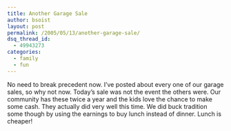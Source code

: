 ```yaml
---
title: Another Garage Sale
author: bsoist
layout: post
permalink: /2005/05/13/another-garage-sale/
dsq_thread_id:
  - 49943273
categories:
  - family
  - fun
---
```

No need to break precedent now. I&#8217;ve posted about every one of our garage sales, so why not now. Today&#8217;s sale was not the event the others were. Our community has these twice a year and the kids love the chance to make some cash. They actually did very well this time. We did buck tradition some though by using the earnings to buy lunch instead of dinner. Lunch is cheaper!
